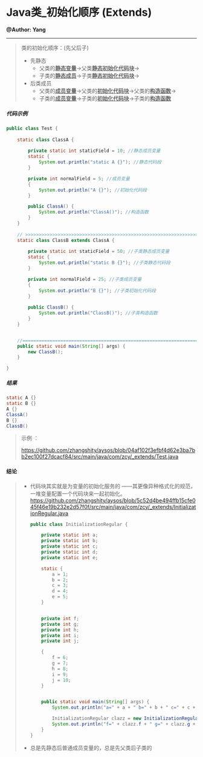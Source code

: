 # Java类_初始化顺序 (Extends)

**@Author: Yang**

---

> 类的初始化顺序：(先父后子)
>
> * 先静态
>   * 父类的<u>**静态变量**</u>->父类<u>**静态初始化代码块**</u>->
>   * 子类的<u>**静态成员**</u>->子类<u>**静态初始化代码块**</u>->
> * 后类成员
>   * 父类的<u>**成员变量**</u>->父类的<u>**初始化代码块**</u>->父类的<u>**构造函数**</u>->
>   * 子类的<u>**成员变量**</u>->子类的<u>**初始化代码块**</u>->子类的<u>**构造函数**</u>



##### 代码示例

```java
public class Test {
  
    static class ClassA {
       
      	private static int staticField = 10; //静态成员变量
        static {
            System.out.println("static A {}"); //静态代码段
        }

        private int normalField = 5; //成员变量
        {
            System.out.println("A {}"); //初始化代码段
        }

        public ClassA() {
            System.out.println("ClassA()"); //构造函数
        }
    }
  
    // >>>>>>>>>>>>>>>>>>>>>>>>>>>>>>>>>>>>>>>>>>>>>>>>>>>>>>>>>>>>>>>>>>>>>>
    static class ClassB extends ClassA {
       
      	private static int staticField = 50; //子类静态成员变量
        static {
            System.out.println("static B {}"); //子类静态代码段
        }

        private int normalField = 25; //子类成员变量
        {
            System.out.println("B {}"); //子类初始化代码段
        }
      
        public ClassB() {
            System.out.println("ClassB()"); //子类构造函数
        }
    }


    //=======================================================================
    public static void main(String[] args) {
        new ClassB();
    }

}
```

#####  结果

```java
static A {}
static B {}
A {}
ClassA()
B {}
ClassB()
```

> 示例 ：
>
> https://github.com/zhangshity/aysos/blob/04af102f3efbf4d62e3ba7bb2ec100f27dcacf84/src/main/java/com/zcy/_extends/Test.java





#### 结论

> * 代码块其实就是为变量的初始化服务的 ——其更像异种格式化的规范，一堆变量配置一个代码块来一起初始化。https://github.com/zhangshity/aysos/blob/5c52d4be494ffb15cfe045f46e19b232e2d57f0f/src/main/java/com/zcy/_extends/InitializationRegular.java
>
>   ```java
>   public class InitializationRegular {
>   
>       private static int a;
>       private static int b;
>       private static int c;
>       private static int d;
>       private static int e;
>   
>       static {
>           a = 1;
>           b = 2;
>           c = 3;
>           d = 4;
>           e = 5;
>       }
>   
>   
>       private int f;
>       private int g;
>       private int h;
>       private int i;
>       private int j;
>   
>       {
>           f = 6;
>           g = 7;
>           h = 8;
>           i = 9;
>           j = 10;
>       }
>   
>   
>       public static void main(String[] args) {
>           System.out.println("a=" + a + " b=" + b + " c=" + c + " d=" + d + " e=" + e);
>   
>           InitializationRegular clazz = new InitializationRegular();
>           System.out.println("f=" + clazz.f + " g=" + clazz.g + " h=" + clazz.h + " i=" + clazz.i + " j=" + clazz.j);
>       }
>   }
>   ```
>
>   
>
> * 总是先静态后普通成员变量的，总是先父类后子类的